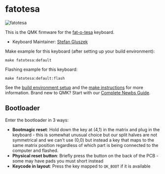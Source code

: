 # fatotesa

![fatotesa](https://i.imgur.com/LbxQcU2.png)

This is the QMK firmware for the [fat-o-tesa](https://github.com/stefangluszek/fat-o-tesa) keyboard.

-   Keyboard Maintainer: [Stefan Gluszek](https://github.com/stefangluszek)

Make example for this keyboard (after setting up your build environment):

    make fatotesa:default

Flashing example for this keyboard:

    make fatotesa:default:flash

See the [build environment setup](https://docs.qmk.fm/#/getting_started_build_tools) and the [make instructions](https://docs.qmk.fm/#/getting_started_make_guide) for more information. Brand new to QMK? Start with our [Complete Newbs Guide](https://docs.qmk.fm/#/newbs).

## Bootloader

Enter the bootloader in 3 ways:

-   **Bootmagic reset**: Hold down the key at (4,1) in the matrix and plug in the keyboard - this is somewhat unusual choice but our split halves are not symmetrical and we can't use (0,0) but instead a key that maps to the same matrix position regardless of which part is being connected to the computer and flashed.
-   **Physical reset button**: Briefly press the button on the back of the PCB - some may have pads you must short instead
-   **Keycode in layout**: Press the key mapped to `QK_BOOT` if it is available

